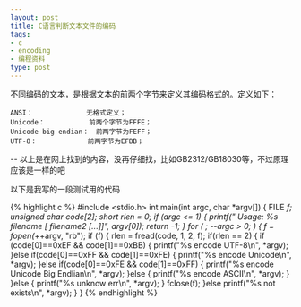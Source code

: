 ```yaml
---
layout: post
title: C语言判断文本文件的编码
tags:
- c
- encoding
- 编程资料
type: post
---
```

不同编码的文本，是根据文本的前两个字节来定义其编码格式的。定义如下：

    ANSI：　　　　　　　　无格式定义；
    Unicode： 　　　　　　前两个字节为FFFE；
    Unicode big endian：　前两字节为FEFF；
    UTF-8：　 　　　　　　前两字节为EFBB；

-- 以上是在网上找到的内容，没再仔细找，比如GB2312/GB18030等，不过原理应该是一样的吧

以下是我写的一段测试用的代码

{% highlight c %}
#include <stdio.h>
int main(int argc, char *argv[])
{
    FILE *f;
    unsigned char code[2];
    short rlen = 0;
    if (argc <= 1) {
        printf(" Usage: %s filename [ filename2 [...]]", argv[0]); return -1;
    }
    for ( ; --argc > 0; ) {
        f = fopen(*++argv, "rb");
        if (f) {
            rlen = fread(code, 1, 2, f);
            if(rlen == 2) {
                if (code[0]==0xEF && code[1]==0xBB) {
                    printf("%s encode UTF-8\n", *argv);
                }else if(code[0]==0xFF && code[1]==0xFE) {
                    printf("%s encode Unicode\n", *argv);
                }else if(code[0]==0xFE && code[1]==0xFF) {
                    printf("%s encode Unicode Big Endlian\n", *argv);
                }else {
                    printf("%s encode ASCII\n", *argv);
                }
            }else {
                printf("%s unknow err\n", *argv);
            }
            fclose(f);
        }else
            printf("%s not exists\n", *argv);
    }
}
{% endhighlight %}
